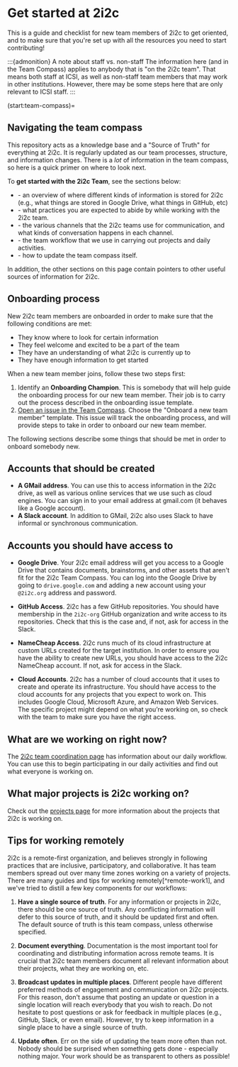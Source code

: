 # Get started at 2i2c

This is a guide and checklist for new team members of 2i2c to get oriented, and to make sure that you're set up with all the resources you need to start contributing!

:::{admonition} A note about staff vs. non-staff
The information here (and in the Team Compass) applies to anybody that is "on the 2i2c team".
That means both staff at ICSI, as well as non-staff team members that may work in other institutions.
However, there may be some steps here that are only relevant to ICSI staff.
:::

(start:team-compass)=
## Navigating the team compass

This repository acts as a knowledge base and a "Source of Truth" for everything at 2i2c.
It is regularly updated as our team processes, structure, and information changes.
There is a *lot* of information in the team compass, so here is a quick primer on where to look next.

To **get started with the 2i2c Team**, see the sections below:

- [](practices/info-location.md) - an overview of where different kinds of information is stored for 2i2c (e.g., what things are stored in Google Drive, what things in GitHub, etc)
- [](practices/expectations.md) - what practices you are expected to abide by while working with the 2i2c team.
- [](practices/communication.md) - the various channels that the 2i2c teams use for communication, and what kinds of conversation happens in each channel.
- [](practices/coordination.md) - the team workflow that we use in carrying out projects and daily activities.
- [](practices/team-compass.md) - how to update the team compass itself.

In addition, the other sections on this page contain pointers to other useful sources of information for 2i2c.

## Onboarding process

New 2i2c team members are onboarded in order to make sure that the following conditions are met:

- They know where to look for certain information
- They feel welcome and excited to be a part of the team
- They have an understanding of what 2i2c is currently up to
- They have enough information to get started

When a new team member joins, follow these two steps first:

1. Identify an **Onboarding Champion**. This is somebody that will help guide the onboarding process for our new team member.
   Their job is to carry out the process described in the onboarding issue template.
2. [Open an issue in the Team Compass](https://github.com/2i2c-org/team-compass/issues/new/choose). Choose the "Onboard a new team member" template.
   This issue will track the onboarding process, and will provide steps to take in order to onboard our new team member.

The following sections describe some things that should be met in order to onboard somebody new.

## Accounts that should be created

- **A GMail address**. You can use this to access information in the 2i2c drive, as well as various online services that we use such as cloud engines. You can sign in to your email address at gmail.com (it behaves like a Google account).
- **A Slack account**. In addition to GMail, 2i2c also uses Slack to have informal or synchronous communication.

## Accounts you should have access to

- **Google Drive**. Your 2i2c email address will get you access to a Google Drive that contains documents, brainstorms, and other assets that aren't fit for the 2i2c Team Compass. You can log into the Google Drive by going to `drive.google.com` and adding a new account using your `@2i2c.org` address and password.

- **GitHub Access**. 2i2c has a few GitHub repositories. You should have membership in the `2i2c-org` GitHub organization and write access to its repositories. Check that this is the case and, if not, ask for access in the Slack.

- **NameCheap Access**. 2i2c runs much of its cloud infrastructure at custom URLs created for the target institution. In order to ensure you have the ability to create new URLs, you should have access to the 2i2c NameCheap account. If not, ask for access in the Slack.

- **Cloud Accounts**. 2i2c has a number of cloud accounts that it uses to create and operate its infrastructure. You should have access to the cloud accounts for any projects that you expect to work on. This includes Google Cloud, Microsoft Azure, and Amazon Web Services. The specific project might depend on what you’re working on, so check with the team to make sure you have the right access.

## What are we working on right now?

The [2i2c team coordination page](practices/coordination.md) has information about our daily workflow.
You can use this to begin participating in our daily activities and find out what everyone is working on.

## What major projects is 2i2c working on?

Check out the [projects page](reference/projects.md) for more information about the projects that 2i2c is working on.

## Tips for working remotely

2i2c is a remote-first organization, and believes strongly in following practices that are inclusive, participatory, and collaborative. It has team members spread out over many time zones working on a variety of projects. There are many guides and tips for working remotely[^remote-work1], and we've tried to distill a few key components for our workflows:

1. **Have a single source of truth**. For any information or projects in 2i2c, there should be one source of truth. Any conflicting information will defer to this source of truth, and it should be updated first and often. The default source of truth is this team compass, unless otherwise specified.

2. **Document everything**. Documentation is the most important tool for coordinating and distributing information across remote teams. It is crucial that 2i2c team members document all relevant information about their projects, what they are working on, etc.

3. **Broadcast updates in multiple places**. Different people have different preferred methods of engagement and communication on 2i2c projects. For this reason, don't assume that posting an update or question in a single location will reach everybody that you wish to reach. Do not hesitate to post questions or ask for feedback in multiple places (e.g., GitHub, Slack, or even email). However, try to keep information in a single place to have a single source of truth.

4. **Update often**. Err on the side of updating the team more often than not.  Nobody should be surprised when something gets done - especially nothing major. Your work should be as transparent to others as possible!
